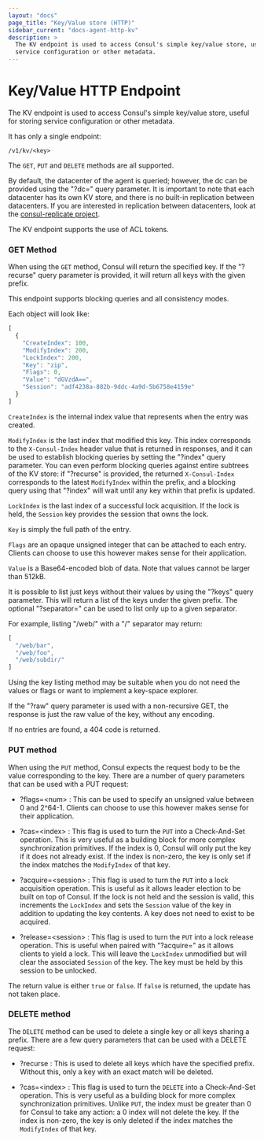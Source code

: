 ```yaml
---
layout: "docs"
page_title: "Key/Value store (HTTP)"
sidebar_current: "docs-agent-http-kv"
description: >
  The KV endpoint is used to access Consul's simple key/value store, useful for storing
  service configuration or other metadata.
---
```


# Key/Value HTTP Endpoint

The KV endpoint is used to access Consul's simple key/value store, useful for storing
service configuration or other metadata.

It has only a single endpoint:

    /v1/kv/<key>

The `GET`, `PUT` and `DELETE` methods are all supported.

By default, the datacenter of the agent is queried; however, the dc can be provided
using the "?dc=" query parameter. It is important to note that each datacenter has
its own KV store, and there is no built-in replication between datacenters. If you
are interested in replication between datacenters, look at the
[consul-replicate project](https://github.com/hashicorp/consul-replicate).

The KV endpoint supports the use of ACL tokens.

### GET Method

When using the `GET` method, Consul will return the specified key.
If the "?recurse" query parameter is provided, it will return
all keys with the given prefix.

This endpoint supports blocking queries and all consistency modes.

Each object will look like:

```javascript
[
  {
    "CreateIndex": 100,
    "ModifyIndex": 200,
    "LockIndex": 200,
    "Key": "zip",
    "Flags": 0,
    "Value": "dGVzdA==",
    "Session": "adf4238a-882b-9ddc-4a9d-5b6758e4159e"
  }
]
```

`CreateIndex` is the internal index value that represents
when the entry was created.

`ModifyIndex` is the last index that modified this key. This index corresponds
to the `X-Consul-Index` header value that is returned in responses, and it can
be used to establish blocking queries by setting the "?index" query parameter.
You can even perform blocking queries against entire subtrees of the KV store:
if "?recurse" is provided, the returned `X-Consul-Index` corresponds
to the latest `ModifyIndex` within the prefix, and a blocking query using that
"?index" will wait until any key within that prefix is updated.

`LockIndex` is the last index of a successful lock acquisition. If the lock is
held, the `Session` key provides the session that owns the lock.

`Key` is simply the full path of the entry.

`Flags` are an opaque unsigned integer that can be attached to each entry. Clients
can choose to use this however makes sense for their application.

`Value` is a Base64-encoded blob of data.  Note that values cannot be larger than
512kB.

It is possible to list just keys without their values by using the "?keys" query
parameter. This will return a list of the keys under the given prefix. The optional
"?separator=" can be used to list only up to a given separator.

For example, listing "/web/" with a "/" separator may return:

```javascript
[
  "/web/bar",
  "/web/foo",
  "/web/subdir/"
]
```

Using the key listing method may be suitable when you do not need
the values or flags or want to implement a key-space explorer.

If the "?raw" query parameter is used with a non-recursive GET,
the response is just the raw value of the key, without any
encoding.

If no entries are found, a 404 code is returned.

### PUT method

When using the `PUT` method, Consul expects the request body to be the
value corresponding to the key. There are a number of query parameters that can
be used with a PUT request:

* ?flags=\<num\> : This can be used to specify an unsigned value between
  0 and 2^64-1. Clients can choose to use this however makes sense for their application.

* ?cas=\<index\> : This flag is used to turn the `PUT` into a Check-And-Set
  operation. This is very useful as a building block for more complex
  synchronization primitives. If the index is 0, Consul will only
  put the key if it does not already exist. If the index is non-zero,
  the key is only set if the index matches the `ModifyIndex` of that key.

* ?acquire=\<session\> : This flag is used to turn the `PUT` into a lock acquisition
  operation. This is useful as it allows leader election to be built on top
  of Consul. If the lock is not held and the session is valid, this increments
  the `LockIndex` and sets the `Session` value of the key in addition to updating
  the key contents. A key does not need to exist to be acquired.

* ?release=\<session\> : This flag is used to turn the `PUT` into a lock release
  operation. This is useful when paired with "?acquire=" as it allows clients to
  yield a lock. This will leave the `LockIndex` unmodified but will clear the associated
  `Session` of the key. The key must be held by this session to be unlocked.

The return value is either `true` or `false`. If `false` is returned,
the update has not taken place.

### DELETE method

The `DELETE` method can be used to delete a single key or all keys sharing
a prefix.  There are a few query parameters that can be used with a
DELETE request:

* ?recurse : This is used to delete all keys which have the specified prefix.
  Without this, only a key with an exact match will be deleted.

* ?cas=\<index\> : This flag is used to turn the `DELETE` into a Check-And-Set
  operation. This is very useful as a building block for more complex
  synchronization primitives. Unlike `PUT`, the index must be greater than 0
  for Consul to take any action: a 0 index will not delete the key. If the index
  is non-zero, the key is only deleted if the index matches the `ModifyIndex` of that key.

